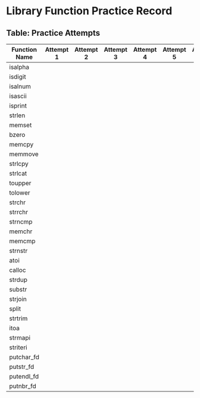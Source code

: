 # Library Function Practice Record

## Table: Practice Attempts

| Function Name | Attempt 1 | Attempt 2 | Attempt 3 | Attempt 4 | Attempt 5 | Attempt 6 | Attempt 7 | Attempt 8 | Attempt 9 | Attempt 10 |
|---------------|-----------|-----------|-----------|-----------|-----------|-----------|-----------|-----------|-----------|------------|
| isalpha       |           |           |           |           |           |           |           |           |           |            |
| isdigit       |           |           |           |           |           |           |           |           |           |            |
| isalnum       |           |           |           |           |           |           |           |           |           |            |
| isascii       |           |           |           |           |           |           |           |           |           |            |
| isprint       |           |           |           |           |           |           |           |           |           |            |
| strlen        |           |           |           |           |           |           |           |           |           |            |
| memset        |           |           |           |           |           |           |           |           |           |            |
| bzero         |           |           |           |           |           |           |           |           |           |            |
| memcpy        |           |           |           |           |           |           |           |           |           |            |
| memmove       |           |           |           |           |           |           |           |           |           |            |
| strlcpy       |           |           |           |           |           |           |           |           |           |            |
| strlcat       |           |           |           |           |           |           |           |           |           |            |
| toupper       |           |           |           |           |           |           |           |           |           |            |
| tolower       |           |           |           |           |           |           |           |           |           |            |
| strchr        |           |           |           |           |           |           |           |           |           |            |
| strrchr       |           |           |           |           |           |           |           |           |           |            |
| strncmp       |           |           |           |           |           |           |           |           |           |            |
| memchr        |           |           |           |           |           |           |           |           |           |            |
| memcmp        |           |           |           |           |           |           |           |           |           |            |
| strnstr       |           |           |           |           |           |           |           |           |           |            |
| atoi          |           |           |           |           |           |           |           |           |           |            |
| calloc        |           |           |           |           |           |           |           |           |           |            |
| strdup        |           |           |           |           |           |           |           |           |           |            |
| substr        |           |           |           |           |           |           |           |           |           |            |
| strjoin       |           |           |           |           |           |           |           |           |           |            |
| split         |           |           |           |           |           |           |           |           |           |            |
| strtrim       |           |           |           |           |           |           |           |           |           |            |
| itoa          |           |           |           |           |           |           |           |           |           |            |
| strmapi       |           |           |           |           |           |           |           |           |           |            |
| striteri      |           |           |           |           |           |           |           |           |           |            |
| putchar_fd    |           |           |           |           |           |           |           |           |           |            |
| putstr_fd     |           |           |           |           |           |           |           |           |           |            |
| putendl_fd    |           |           |           |           |           |           |           |           |           |            |
| putnbr_fd     |           |           |           |           |           |           |           |           |           |            |
